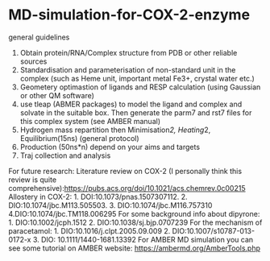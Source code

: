 # MD-simulation-for-COX-2-enzyme
general guidelines
1. Obtain protein/RNA/Complex structure from PDB or other reliable sources
2. Standardisation and parameterisation of non-standard unit in the complex (such as Heme unit, important metal Fe3+, crystal water etc.)
3. Geometery optimastion of ligands and RESP calculation (using Gaussian or other QM software)
4. use tleap (ABMER packages) to model the ligand and complex and solvate in the suitable box. Then generate the parm7 and rst7 files for this complex system (see AMBER manual)
5. Hydrogen mass repartition then Minimisation*2, Heating*2, Equilibrium(15ns) (general protocol)
6. Production (50ns*n) depend on your aims and targets
7. Traj collection and analysis

For future research:
Literature review on COX-2 (I personally think this review is quite comprehensive):https://pubs.acs.org/doi/10.1021/acs.chemrev.0c00215
Allostery in COX-2: 1. DOI:10.1073/pnas.1507307112.    2. DIO:10.1074/jbc.M113.505503.   3. DIO:10.1074/jbc.M116.757310  4.DIO:10.1074/jbc.TM118.006295
For some background info about dipyrone: 1. DIO:10.1002/jcph.1512      2. DIO:10.1038/sj.bjp.0707239
For the mechanism of paracetamol: 1.  DIO:10.1016/j.clpt.2005.09.009   2. DIO:10.1007/s10787-013-0172-x   3. DIO: 10.1111/1440-1681.13392
For AMBER MD simulation you can see some tutorial on AMBER website: https://ambermd.org/AmberTools.php
